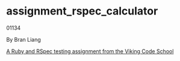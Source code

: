 # assignment_rspec_calculator

01134

By Bran Liang

[A Ruby and RSpec testing assignment from the Viking Code School](http://www.vikingcodeschool.com)
